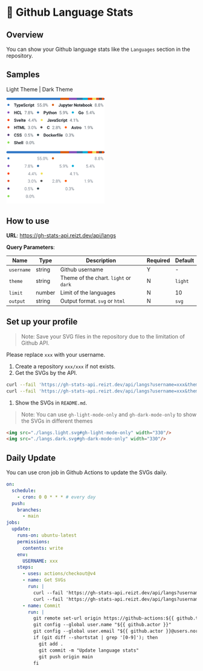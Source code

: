 # 👾 Github Language Stats

## Overview

You can show your Github language stats like the `Languages` section in the repository.

## Samples

Light Theme | Dark Theme

<img src="./example/light.svg" width="260"/>
<img src="./example/dark.svg" width="260"/>

## How to use

**URL**: https://gh-stats-api.reizt.dev/api/langs

**Query Parameters**:

<!-- table -->

| Name       | Type   | Description                           | Required | Default |
| ---------- | ------ | ------------------------------------- | -------- | ------- |
| `username` | string | Github username                       | Y        | -       |
| `theme`    | string | Theme of the chart. `light` or `dark` | N        | `light` |
| `limit`    | number | Limit of the languages                | N        | 10      |
| `output`   | string | Output format. `svg` or `html`        | N        | `svg`   |

## Set up your profile

> Note: Save your SVG files in the repository due to the limitation of Github API.

Please replace `xxx` with your username.

1. Create a repository `xxx/xxx` if not exists.
2. Get the SVGs by the API.

```sh
curl --fail 'https://gh-stats-api.reizt.dev/api/langs?username=xxx&theme=light' > ./langs.light.svg
curl --fail 'https://gh-stats-api.reizt.dev/api/langs?username=xxx&theme=dark'  > ./langs.dark.svg
```

1. Show the SVGs in `README.md`.

> Note: You can use `gh-light-mode-only` and `gh-dark-mode-only` to show the SVGs in different themes

```md
<img src="./langs.light.svg#gh-light-mode-only" width="330"/>
<img src="./langs.dark.svg#gh-dark-mode-only" width="330"/>
```

## Daily Update

You can use cron job in Github Actions to update the SVGs daily.

```yml
on:
  schedule:
    - cron: 0 0 * * * # every day
  push:
    branches:
      - main
jobs:
  update:
    runs-on: ubuntu-latest
    permissions:
      contents: write
    env:
      USERNAME: xxx
    steps:
      - uses: actions/checkout@v4
      - name: Get SVGs
        run: |
          curl --fail 'https://gh-stats-api.reizt.dev/api/langs?username=${{ env.USERNAME }}&theme=light' > ./langs.light.svg
          curl --fail 'https://gh-stats-api.reizt.dev/api/langs?username=${{ env.USERNAME }}&theme=dark'  > ./langs.dark.svg
      - name: Commit
        run: |
          git remote set-url origin https://github-actions:${{ github.token }}@github.com/${{ github.repository }}
          git config --global user.name "${{ github.actor }}"
          git config --global user.email "${{ github.actor }}@users.noreply.github.com"
          if (git diff --shortstat | grep '[0-9]'); then
            git add .
            git commit -m "Update language stats"
            git push origin main
          fi
```
